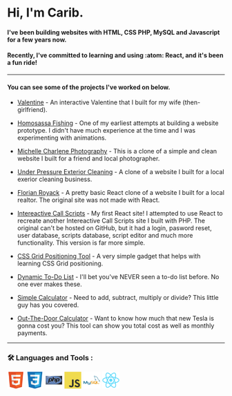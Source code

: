 # **Hi, I'm Carib**.

#### I've been building websites with HTML, CSS PHP, MySQL and Javascript for a few years now.

#### Recently, I've committed to learning and using :atom: React, and it's been a fun ride!
---

#### You can see some of the projects I've worked on below.

* [Valentine](https://deft-one.github.io/Valentine/) - An interactive Valentine that I built for my wife (then-girlfriend).

* [Homosassa Fishing](https://deft-one.github.io/homosassafishing/) - One of my earliest attempts at building a website prototype.  I didn't have much experience at the time and I was experimenting with animations.

* [Michelle Charlene Photography](https://deft-one.github.io/Michelle-Charlene-Photography/) - This is a clone of a simple and clean website I built for a friend and local photographer.

* [Under Pressure Exterior Cleaning](https://deft-one.github.io/under-pressure/) - A clone of a website I built for a local exerior cleaning business.

* [Florian Royack](https://deft-one.github.io/florianroyack/) - A pretty basic React clone of a website I built for a local realtor.  The original site was not made with React.

* [Intereactive Call Scripts](https://deft-one.github.io/interactive_call_scripts/) - My first React site!  I attempted to use React to recreate another Intereactive Call Scripts site I built with PHP.  The original can't be hosted on GitHub, but it had a login, pasword reset, user database, scripts database, script editor and much more functionality.  This version is far more simple.

* [CSS Grid Positioning Tool](https://deft-one.github.io/CSS-Grid-Tool/) - A very simple gadget that helps with learning CSS Grid positioning.

* [Dynamic To-Do List](https://deft-one.github.io/Dynamic-To-Do-List/) - I'll bet you've NEVER seen a to-do list before.  No one ever makes these.

* [Simple Calculator](https://deft-one.github.io/Simple-Calculator/) - Need to add, subtract, multiply or divide?  This little guy has you covered.

* [Out-The-Door Calculator](https://deft-one.github.io/OTD-Calculator/) - Want to know how much that new Tesla is gonna cost you?  This tool can show you total cost as well as monthly payments.

---

### :hammer_and_wrench: Languages and Tools :
<div>
<img src="https://github.com/devicons/devicon/blob/master/icons/html5/html5-original.svg" alt="" height="40" width="40" />
<img src="https://github.com/devicons/devicon/blob/master/icons/css3/css3-original.svg" alt="" height="40" width="40" />
<img src="https://github.com/devicons/devicon/blob/master/icons/php/php-original.svg" alt="" height="40" width="40" />
<img src="https://github.com/devicons/devicon/blob/master/icons/javascript/javascript-original.svg" alt="" height="40" width="40" />
<img src="https://github.com/devicons/devicon/blob/master/icons/mysql/mysql-original-wordmark.svg" alt="" height="40" width="40" />
<img src="https://github.com/devicons/devicon/blob/master/icons/react/react-original.svg" alt="" height="40" width="40" />
</div>






